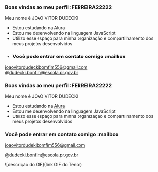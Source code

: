 ### Boas vindas ao meu perfil :FERREIRA22222
Meu nome é JOAO VITOR DUDECKI

- Estou estudando na Alura
- Estou me desenvolvendo na linguagem JavaScript
- Utilizo esse espaço para minha organização e compartilhamento dos meus projetos desenvolvidos
- ### Você pode entrar em contato comigo :mailbox

joaovitordudeckibomfim556@gmail.com
@dudecki.bonfim@escola.pr.gov.br
### Boas vindas ao meu perfil :FERREIRA22222

Meu nome é JOAO VITOR DUDECKI

- Estou estudando na [Alura](https://www.alura.com.br)
- Estou me desenvolvendo na linguagem JavaScript
- Utilizo esse espaço para minha organização e compartilhamento dos meus projetos desenvolvidos

### Você pode entrar em contato comigo :mailbox

joaovitordudekibomfim556@gmail.com

@dudecki.bonfim@escola.pr.gov.br

![descrição do GIF](link GIF do Tenor)
